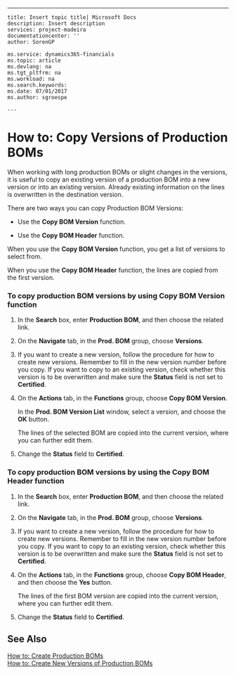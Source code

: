 ---
    title: Insert topic title| Microsoft Docs
    description: Insert description
    services: project-madeira
    documentationcenter: ''
    author: SorenGP

    ms.service: dynamics365-financials
    ms.topic: article
    ms.devlang: na
    ms.tgt_pltfrm: na
    ms.workload: na
    ms.search.keywords:
    ms.date: 07/01/2017
    ms.author: sgroespe

    ---
# How to: Copy Versions of Production BOMs
When working with long production BOMs or slight changes in the versions, it is useful to copy an existing version of a production BOM into a new version or into an existing version. Already existing information on the lines is overwritten in the destination version.  
  
 There are two ways you can copy Production BOM Versions:  
  
-   Use the **Copy BOM Version** function.  
  
-   Use the **Copy BOM Header** function.  
  
 When you use the **Copy BOM Version** function, you get a list of versions to select from.  
  
 When you use the **Copy BOM Header** function, the lines are copied from the first version.  
  
### To copy production BOM versions by using Copy BOM Version function  
  
1.  In the **Search** box, enter **Production BOM**, and then choose the related link.  
  
2.  On the **Navigate** tab, in the **Prod. BOM** group, choose **Versions**.  
  
3.  If you want to create a new version, follow the procedure for how to create new versions. Remember to fill in the new version number before you copy. If you want to copy to an existing version, check whether this version is to be overwritten and make sure the **Status** field is not set to **Certified**.  
  
4.  On the **Actions** tab, in the **Functions** group, choose **Copy BOM Version**.  
  
     In the **Prod. BOM Version List** window, select a version, and choose the **OK** button.  
  
     The lines of the selected BOM are copied into the current version, where you can further edit them.  
  
5.  Change the **Status** field to **Certified**.  
  
### To copy production BOM versions by using the Copy BOM Header function  
  
1.  In the **Search** box, enter **Production BOM**, and then choose the related link.  
  
2.  On the **Navigate** tab, in the **Prod. BOM** group, choose **Versions**.  
  
3.  If you want to create a new version, follow the procedure for how to create new versions. Remember to fill in the new version number before you copy. If you want to copy to an existing version, check whether this version is to be overwritten and make sure the **Status** field is not set to **Certified**.  
  
4.  On the **Actions** tab, in the **Functions** group, choose **Copy BOM Header**, and then choose the **Yes** button.  
  
     The lines of the first BOM version are copied into the current version, where you can further edit them.  
  
5.  Change the **Status** field to **Certified**.  
  
## See Also  
 [How to: Create Production BOMs](../how-to-create-production-boms.md)   
 [How to: Create New Versions of Production BOMs](../how-to-create-new-versions-of-production-boms.md)